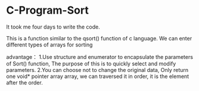 # C-Program-Sort

It took me four days to write the code.

This is a function similar to the qsort() function of c language. We can enter different types of arrays for sorting

advantage：
1.Use structure and enumerator to encapsulate the parameters of Sort() function, The purpose of this is to quickly select and modify parameters.
2.You can choose not to change the original data, Only return one void* pointer array array, we can traversed it in order, it is the element after the order.
